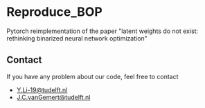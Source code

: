 # Reproduce_BOP
Pytorch reimplementation of the paper "latent weights do not exist: rethinking binarized neural network optimization"
## Contact
If you have any problem about our code, feel free to contact

 - Y.Li-19@tudelft.nl
 - J.C.vanGemert@tudelft.nl
